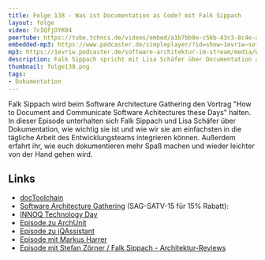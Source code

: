```yaml
---
title: Folge 138 - Was ist Documentation as Code? mit Falk Sippach
layout: folge
video: 7cIQfjDYK04
peertube: https://tube.tchncs.de/videos/embed/a1b7bb8e-c56b-43c3-8c4e-a91ce4f160ad
embedded-mp3: https://www.podcaster.de/simpleplayer/?id=show~1evriw~software-architektur-im-stream~pod-e011dd5d00cbf17df4549170f1&v=1665754799
mp3: https://1evriw.podcaster.de/software-architektur-im-stream/media/Was_ist_Documentation_as_Code_mit_Falk_Sippach.mp3
description: Falk Sippach spricht mit Lisa Schäfer über Documentation as Code
thumbnail: folge138.png
tags:
- Dokumentation
---
```

  
Falk Sippach wird beim Software Architecture Gathering den Vortrag
"How to Document and Communicate Software Achitectures these Days"
halten. In dieser Episode unterhalten sich Falk Sippach und Lisa
Schäfer über Dokumentation, wie wichtig sie ist und wie wir sie am
einfachsten in die tägliche Arbeit des Entwicklungsteams integrieren
können. Außerdem erfahrt ihr, wie euch dokumentieren mehr Spaß machen
und wieder leichter von der Hand gehen wird.

## Links

* [docToolchain](https://doctoolchain.org/)
* [Software Architecture Gathering](https://conferences.isaqb.org/software-architecture-gathering/) (SAG-SATV-15 für 15% Rabatt): 
* [INNOQ Technology Day](https://technologyday.innoq.com/)
* [Episode zu ArchUnit](https://software-architektur.tv/2021/04/09/folge55.html)
* [Episode zu jQAssistant](https://software-architektur.tv/2021/05/07/folge58.html)
* [Episode mit Markus Harrer](https://software-architektur.tv/2021/06/11/folge62.html)
* [Episode mit Stefan Zörner / Falk Sippach - Architektur-Reviews](https://software-architektur.tv/2021/02/09/folge39.html)

